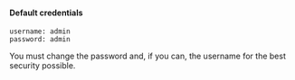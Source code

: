 #### Default credentials

```
username: admin
password: admin
```

You must change the password and, if you can, the username for the best security possible.

